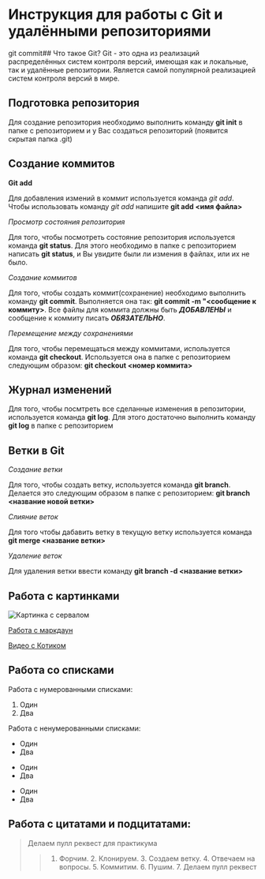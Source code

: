 # Инструкция для работы с Git и удалёнными репозиториями

git commit## Что такое Git?
Git - это одна из реализаций распределённых систем контроля версий, имеющая как и локальные, так и удалённые репозитории. Является самой популярной реализацией систем контроля версий в мире.

## Подготовка репозитория
Для создание репозитория необходимо выполнить команду **git init**  в папке с репозиторием и у Вас создаться репозиторий (появится скрытая папка .git)

## Создание коммитов
 **Git add**

Для добавления измений в коммит используется команда *git add*. Чтобы использовать команду *git add* напишите **git add <имя файла>**

*Просмотр состояния репозитория*

Для того, чтобы посмотреть состояние репозитория используется команда **git status**. Для этого необходимо в папке с репозиторием написать **git status**, и Вы увидите были ли измения в файлах, или их не было.

*Создание коммитов*

Для того, чтобы создать коммит(сохранение) необходимо выполнить команду **git commit**. Выполняется она так: **git commit -m "<сообщение к коммиту>**. Все файлы для коммита должны быть ***ДОБАВЛЕНЫ*** и сообщение к коммиту писать ***ОБЯЗАТЕЛЬНО***.

*Перемещение между сохранениями*

Для того, чтобы перемещаться между коммитами, используется команда **git checkout**. Используется она в папке с репозиторием следующим образом: **git checkout <номер коммита>**

## Журнал изменений
Для того, чтобы посмтреть все сделанные изменения в репозитории, используется команда **git log**. Для этого достаточно выполнить команду **git log** в папке с репозиторием

## Ветки в Git

*Создание ветки*

Для того, чтобы создать ветку, используется команда **git branch**. Делается это следующим образом в папке с репозиторием: **git branch <название новой ветки>**

*Слияние веток*

Для того чтобы дабавить ветку в текущую ветку используется команда **git merge <название ветки>**

*Удаление веток*

Для удаления ветки ввести команду **git branch -d  <название ветки>**

## Работа с картинками
![Картинка с сервалом](https://fsin-dostavka.su/800/600/https/pbs.twimg.com/media/EdsYNxGWoAAtnZx.jpg)

[Работа с маркдаун](https://texterra.ru/blog/ischerpyvayushchaya-shpargalka-po-sintaksisu-razmetki-markdown-na-zametku-avtoram-veb-razrabotchikam.html)

[Видео с Котиком](https://www.youtube.com/watch?v=mpWdSeyQ4h8)

## Работа со списками
Работа с нумерованными списками:
1. Один
2. Два

Работа с ненумерованными списками:
* Один
* Два
+ Один
+ Два
- Один
- Два

## Работа с цитатами и подцитатами:
> Делаем пулл реквест для практикума
>> 1. Форчим. 2. Клонируем. 3. Создаем ветку. 4. Отвечаем на вопросы. 5. Коммитим. 6. Пушим. 7. Делаем пулл реквест



